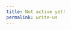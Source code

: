 ```yaml
---
title: Not active yet!
permalink: write-us
---
```


<script>
window.location.replace("{{site.facebook.page}}")
</script>
